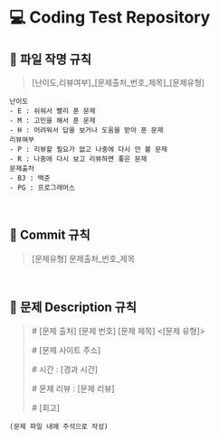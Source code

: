 # 💻 Coding Test Repository

## 📘 파일 작명 규칙
> [난이도,리뷰여부]\_[문제출처_번호_제목]\_[문제유형] 
```
난이도
- E : 쉬워서 빨리 푼 문제
- M : 고민을 해서 푼 문제
- H : 어려워서 답을 보거나 도움을 받아 푼 문제
리뷰여부
- P : 리뷰할 필요가 없고 나중에 다시 안 볼 문제
- R : 나중에 다시 보고 리뷰하면 좋은 문제
문제출처
- BJ : 백준
- PG : 프로그래머스
```
<br>

## 📗 Commit 규칙
> [문제유형] 문제출처_번호_제목
<br>

## 📙 문제 Description 규칙
> \# [문제 출처] [문제 번호] [문제 제목] <[문제 유형]>
>
> \# [문제 사이트 주소]
> 
> \# 시간 : [경과 시간]
> 
> \# 문제 리뷰 : [문제 리뷰]
> 
> \# [회고]
```
(문제 파일 내에 주석으로 작성)
```
